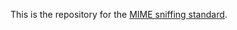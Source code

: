 This is the repository for the [MIME sniffing standard][1].

   [1]: http://mimesniff.spec.whatwg.org/

